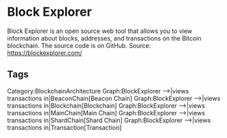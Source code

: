 # Block Explorer

Block Explorer is an open source web tool that allows you to view information
about blocks, addresses, and transactions on the Bitcoin blockchain. The
source code is on GitHub.
Source: https://blockexplorer.com/

## Tags

Category:BlockchainArchitecture
Graph:BlockExplorer -->|views transactions in|BeaconChain[Beacon Chain]
Graph:BlockExplorer -->|views transactions in|Blockchain[Blockchain]
Graph:BlockExplorer -->|views transactions in|MainChain[Main Chain]
Graph:BlockExplorer -->|views transactions in|ShardChain[Shard Chain]
Graph:BlockExplorer -->|views transactions in|Transaction[Transaction]
